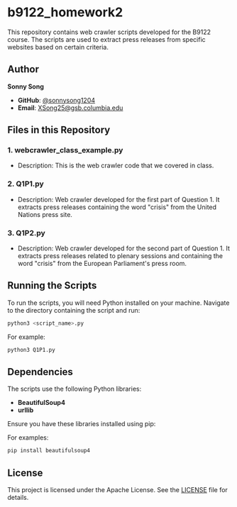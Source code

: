 # b9122_homework2

This repository contains web crawler scripts developed for the B9122 course. The scripts are used to extract press releases from specific websites based on certain criteria.

## Author

**Sonny Song**  
- **GitHub**: [@sonnysong1204](https://github.com/sonnysong1204)
- **Email**: XSong25@gsb.columbia.edu

## Files in this Repository

### 1. webcrawler_class_example.py
- Description: This is the web crawler code that we covered in class.

### 2. Q1P1.py
- Description: Web crawler developed for the first part of Question 1. It extracts press releases containing the word "crisis" from the United Nations press site.

### 3. Q1P2.py
- Description: Web crawler developed for the second part of Question 1. It extracts press releases related to plenary sessions and containing the word "crisis" from the European Parliament's press room.

## Running the Scripts

To run the scripts, you will need Python installed on your machine. Navigate to the directory containing the script and run:

```bash
python3 <script_name>.py
```
For example:

```bash
python3 Q1P1.py
```

## Dependencies

The scripts use the following Python libraries:
- **BeautifulSoup4**
- **urllib**

Ensure you have these libraries installed using pip:

For examples:

```bash
pip install beautifulsoup4
```

## License

This project is licensed under the Apache License. See the [LICENSE](LICENSE) file for details.
